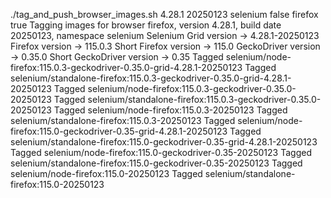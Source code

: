 ./tag_and_push_browser_images.sh 4.28.1 20250123 selenium false firefox true
Tagging images for browser firefox, version 4.28.1, build date 20250123, namespace selenium
Selenium Grid version -> 4.28.1-20250123
Firefox version -> 115.0.3
Short Firefox version -> 115.0
GeckoDriver version -> 0.35.0
Short GeckoDriver version -> 0.35
Tagged selenium/node-firefox:115.0.3-geckodriver-0.35.0-grid-4.28.1-20250123
Tagged selenium/standalone-firefox:115.0.3-geckodriver-0.35.0-grid-4.28.1-20250123
Tagged selenium/node-firefox:115.0.3-geckodriver-0.35.0-20250123
Tagged selenium/standalone-firefox:115.0.3-geckodriver-0.35.0-20250123
Tagged selenium/node-firefox:115.0.3-20250123
Tagged selenium/standalone-firefox:115.0.3-20250123
Tagged selenium/node-firefox:115.0-geckodriver-0.35-grid-4.28.1-20250123
Tagged selenium/standalone-firefox:115.0-geckodriver-0.35-grid-4.28.1-20250123
Tagged selenium/node-firefox:115.0-geckodriver-0.35-20250123
Tagged selenium/standalone-firefox:115.0-geckodriver-0.35-20250123
Tagged selenium/node-firefox:115.0-20250123
Tagged selenium/standalone-firefox:115.0-20250123
